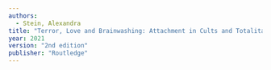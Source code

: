 ```yaml
---
authors:
  - Stein, Alexandra
title: "Terror, Love and Brainwashing: Attachment in Cults and Totalitarian Systems"
year: 2021
version: "2nd edition"
publisher: "Routledge"
---
```

